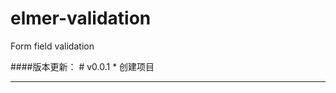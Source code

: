 # elmer-validation

Form field validation

####版本更新：
	# v0.0.1
		* 创建项目

------------------------------------------------------------
